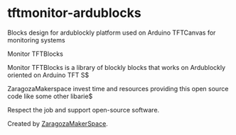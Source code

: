 # tftmonitor-ardublocks
Blocks design for ardublockly platform used on Arduino TFTCanvas for monitoring systems


Monitor TFTBlocks


Monitor TFTBlocks is a library of blockly blocks that works on Ardublockly oriented on Arduino TFT S$



ZaragozaMakerspace invest time and resources providing this open source code like some other libarie$

Respect the job and support open-source software.

Created by <a href="https://zaragozamakerspace.com"> ZaragozaMakerSpace</a>.

